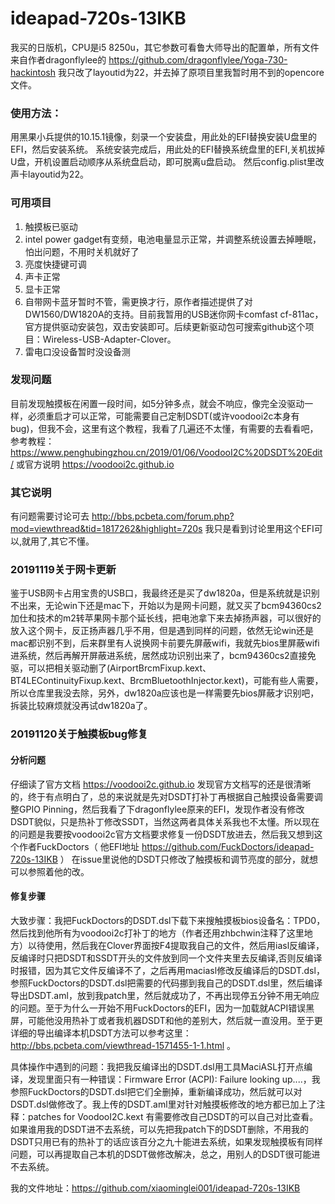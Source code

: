 # ideapad-720s-13IKB
我买的日版机，CPU是i5 8250u，其它参数可看鲁大师导出的配置单，所有文件来自作者dragonflylee的  https://github.com/dragonflylee/Yoga-730-hackintosh  我只改了layoutid为22，并去掉了原项目里我暂时用不到的opencore文件。

### 使用方法：
用黑果小兵提供的10.15.1镜像，刻录一个安装盘，用此处的EFI替换安装U盘里的EFI，然后安装系统。
系统安装完成后，用此处的EFI替换系统盘里的EFI,关机拔掉U盘，开机设置启动顺序从系统盘启动，即可脱离u盘启动。
然后config.plist里改声卡layoutid为22。

### 可用项目
1. 触摸板已驱动
2. intel power gadget有变频，电池电量显示正常，并调整系统设置去掉睡眠，怕出问题，不用时关机就好了
3. 亮度快捷键可调
4. 声卡正常
5. 显卡正常
6. 自带网卡蓝牙暂时不管，需更换才行，原作者描述提供了对 DW1560/DW1820A的支持。目前我暂用的USB迷你网卡comfast cf-811ac，官方提供驱动安装包，双击安装即可。后续更新驱动包可搜索github这个项目：Wireless-USB-Adapter-Clover。
7. 雷电口没设备暂时没设备测


### 发现问题
目前发现触摸板在闲置一段时间，如5分钟多点，就会不响应，像完全没驱动一样，必须重启才可以正常，可能需要自己定制DSDT(或许voodooi2c本身有bug)，但我不会，这里有这个教程，我看了几遍还不太懂，有需要的去看看吧，参考教程：https://www.penghubingzhou.cn/2019/01/06/VoodooI2C%20DSDT%20Edit/ 或官方说明  https://voodooi2c.github.io

### 其它说明
有问题需要讨论可去 http://bbs.pcbeta.com/forum.php?mod=viewthread&tid=1817262&highlight=720s  我只是看到讨论里用这个EFI可以,就用了,其它不懂。



### 20191119关于网卡更新
鉴于USB网卡占用宝贵的USB口，我最终还是买了dw1820a，但是系统就是识别不出来，无论win下还是mac下，开始以为是网卡问题，就又买了bcm94360cs2加仕和技术的m2转苹果网卡那个延长线，把电池拿下来去掉扬声器，可以很好的放入这个网卡，反正扬声器几乎不用，但是遇到同样的问题，依然无论win还是mac都识别不到，后来群里有人说换网卡前要先屏蔽wifi，我就先bios里屏蔽wifi进系统，然后再解开屏蔽进系统，居然成功识别出来了，bcm94360cs2直接免驱，可以把相关驱动删了(AirportBrcmFixup.kext、
BT4LEContinuityFixup.kext、BrcmBluetoothInjector.kext)，可能有些人需要，所以仓库里我没去除，另外，dw1820a应该也是一样需要先bios屏蔽才识别吧，拆装比较麻烦就没再试dw1820a了。

### 20191120关于触摸板bug修复

#### 分析问题
仔细读了官方文档 https://voodooi2c.github.io 发现官方文档写的还是很清晰的，终于有点明白了，总的来说就是先对DSDT打补丁再根据自己触摸设备需要调整GPIO Pinning，然后我看了下dragonflylee原来的EFI，发现作者没有修改DSDT貌似，只是热补丁修改SSDT，当然这两者具体关系我也不太懂。所以现在的问题是我要按voodooi2c官方文档要求修复一份DSDT放进去，然后我又想到这个作者FuckDoctors（ 他EFI地址 https://github.com/FuckDoctors/ideapad-720s-13IKB ） 在issue里说他的DSDT只修改了触摸板和调节亮度的部分，就想可以参照着他的改。

#### 修复步骤
大致步骤：我把FuckDoctors的DSDT.dsl下载下来搜触摸板bios设备名：TPD0，然后找到他所有为voodooi2c打补丁的地方（作者还用zhbchwin注释了这里地方）以待使用，然后我在Clover界面按F4提取我自己的文件，然后用iasl反编译，反编译时只把DSDT和SSDT开头的文件放到同一个文件夹里去反编译,否则反编译时报错，因为其它文件反编译不了，之后再用maciasl修改反编译后的DSDT.dsl，参照FuckDoctors的DSDT.dsl把需要的代码挪到我自己的DSDT.dsl里，然后编译导出DSDT.aml，放到我patch里，然后就成功了，不再出现停五分钟不用无响应的问题。至于为什么一开始不用FuckDoctors的EFI，因为一加载就ACPI错误黑屏，可能他没用热补丁或者我机器DSDT和他的差别大，然后就一直没用。至于更详细的导出编译本机DSDT方法可以参考这里：http://bbs.pcbeta.com/viewthread-1571455-1-1.html  。

具体操作中遇到的问题：我把我反编译出的DSDT.dsl用工具MaciASL打开点编译，发现里面只有一种错误：Firmware Error (ACPI): Failure looking up....，我参照FuckDoctors的DSDT.dsl把它们全删掉，重新编译成功，然后就可以对DSDT.dsl做修改了。我上传的DSDT.aml里对针对触摸板修改的地方都已加上了注释：patches for VoodooI2C.kext 有需要修改自己DSDT的可以自己对比查看。 如果谁用我的DSDT进不去系统，可以先把我patch下的DSDT删除，不用我的DSDT只用已有的热补丁的话应该百分之九十能进去系统，如果发现触摸板有同样问题，可以再提取自己本机的DSDT做修改解决，总之，用别人的DSDT很可能进不去系统。


我的文件地址：https://github.com/xiaominglei001/ideapad-720s-13IKB

